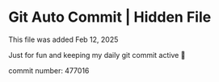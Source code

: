# Git Auto Commit | Hidden File

This file was added Feb 12, 2025

Just for fun and keeping my daily git commit active 🤪

commit number: 477016

